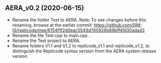 AERA_v0.2 (2020-06-15)
----------------------

* Rename the folder Test to AERA.
  Note: To see changes before this renaming, browse at the earlier commit: 
  https://github.com/IIIM-IS/replicode/tree/6154f1f2d0eac5543d760928b89bff4fd30adad3
* Rename the file Test.cpp to main.cpp .
* Rename the Test project to AERA.
* Rename folders V1.1 and V1.2 to replicode_v1.1 and replicode_v1.2, to distinguish the
  Replicode syntax version from the AERA system release version.
